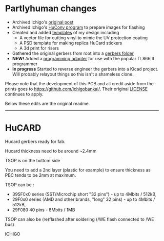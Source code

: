 # Partlyhuman changes

* Archived Ichigo's [original post](original-post/)
* Archived Ichigo's [HuConv program](HuCONV_v1.5/) to prepare images for flashing
* Created and added [templates](prints/) of my design including
	* A vector file for cutting vinyl to mimic the UV protection coating
	* A PSD template for making replica HuCard stickers
	* A 3d print for risers
* Gathered the original gerbers from root into a [gerbers folder](gerbers/)
* **NEW!** Added a [programming adapter](HuCard-TL866/) for use with the popular TL866 II programmer
* **In progress** Started to reverse engineer the gerbers into a Kicad project. Will probably relayout things so this isn't a shameless clone.

Please note that the development of this PCB and all credit aside from the prints goes to https://github.com/ichigobankai/. Their original [LICENSE](LICENSE) continues to apply.

Below these edits are the original readme.

---

# HuCARD
Hucard gerbers ready for fab.

Hucard thickness need to be around ~2.4mm

TSOP is on the bottom side

You need to add a 2nd layer (plastic for example) to ensure thickness as PBC tends to be 2mm at maximum.

TSOP can be :
- 39SF0x0 series (SST/Microchip short "32 pins") - up to 4Mbits / 512kB, 
- 29F0x0 series (AMD and other brands, "long" 32 pins) - up to 4Mbits / 512kB,
- 29F080 40 pins - 8Mbits / 1MB

TSOP can also be (re)flashed after soldering (/WE flash connected to /WE bus)

ICHIGO
